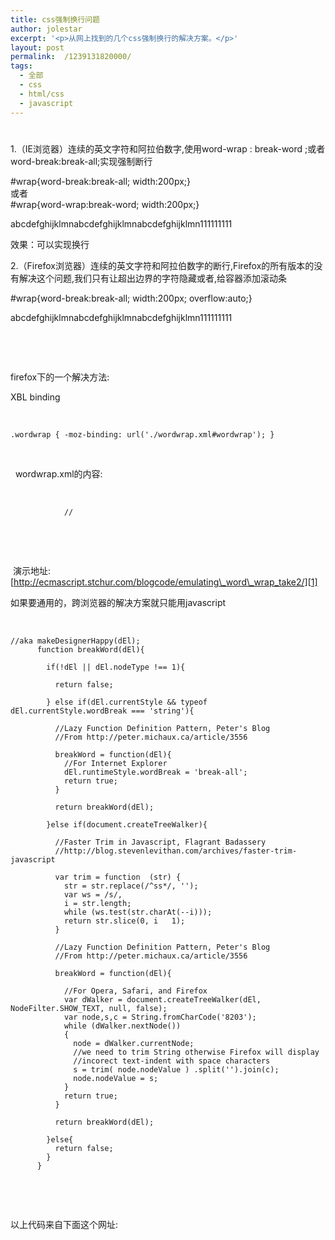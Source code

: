 ```yaml
---
title: css强制换行问题
author: jolestar
excerpt: '<p>从网上找到的几个css强制换行的解决方案。</p>'
layout: post
permalink:  /1239131820000/
tags:
  - 全部
  - css
  - html/css
  - javascript
---
```

# 

1.（IE浏览器）连续的英文字符和阿拉伯数字,使用word-wrap : break-word ;或者word-break:break-all;实现强制断行

#wrap{word-break:break-all; width:200px;}  
或者  
#wrap{word-wrap:break-word; width:200px;}

abcdefghijklmnabcdefghijklmnabcdefghijklmn111111111

效果：可以实现换行

2.（Firefox浏览器）连续的英文字符和阿拉伯数字的断行,Firefox的所有版本的没有解决这个问题,我们只有让超出边界的字符隐藏或者,给容器添加滚动条

#wrap{word-break:break-all; width:200px; overflow:auto;}

abcdefghijklmnabcdefghijklmnabcdefghijklmn111111111

 

 

firefox下的一个解决方法:

XBL binding

 

    .wordwrap { -moz-binding: url('./wordwrap.xml#wordwrap'); }

 

  wordwrap.xml的内容:

 

    
    
    
    
    
    
    	
    		
    			//
    		
    	
    
    
    
    
    

 

 

 演示地址:[http://ecmascript.stchur.com/blogcode/emulating\_word\_wrap_take2/][1] 

 [1]: http://ecmascript.stchur.com/blogcode/emulating_word_wrap_take2/

如果要通用的，跨浏览器的解决方案就只能用javascript

 

    //aka makeDesignerHappy(dEl);
          function breakWord(dEl){
    
            if(!dEl || dEl.nodeType !== 1){
    
              return false;
    
            } else if(dEl.currentStyle && typeof dEl.currentStyle.wordBreak === 'string'){
    
              //Lazy Function Definition Pattern, Peter's Blog
              //From http://peter.michaux.ca/article/3556
    
              breakWord = function(dEl){
                //For Internet Explorer
                dEl.runtimeStyle.wordBreak = 'break-all';
                return true;
              }
    
              return breakWord(dEl);
    
            }else if(document.createTreeWalker){
    
              //Faster Trim in Javascript, Flagrant Badassery
              //http://blog.stevenlevithan.com/archives/faster-trim-javascript
    
              var trim = function  (str) {
                str = str.replace(/^ss*/, '');
                var ws = /s/,
                i = str.length;
                while (ws.test(str.charAt(--i)));
                return str.slice(0, i   1);
              }
    
              //Lazy Function Definition Pattern, Peter's Blog
              //From http://peter.michaux.ca/article/3556
    
              breakWord = function(dEl){
    
                //For Opera, Safari, and Firefox
                var dWalker = document.createTreeWalker(dEl, NodeFilter.SHOW_TEXT, null, false);
                var node,s,c = String.fromCharCode('8203');
                while (dWalker.nextNode())
                {
                  node = dWalker.currentNode;
                  //we need to trim String otherwise Firefox will display
                  //incorect text-indent with space characters
                  s = trim( node.nodeValue ) .split('').join(c);
                  node.nodeValue = s;
                }
                return true;
              }
    
              return breakWord(dEl);
    
            }else{
              return false;
            }
          }
    

 

 

以上代码来自下面这个网址:

